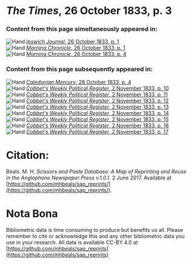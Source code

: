 # *The Times*, 26 October 1833, p. 3  
  
### Content from this page simeltaneously appeared in:  
![Hand](http://scissorsandpaste.net/wp-content/uploads/2017/06/smallhandpointer.png) [*Ipswich Journal*, 26 October 1833, p. 1](https://mhbeals.github.io/sap_html/Ipswich-Journal/Ipswich-Journal-26-October-1833-p-1)  
![Hand](http://scissorsandpaste.net/wp-content/uploads/2017/06/smallhandpointer.png) [*Morning Chronicle*, 26 October 1833, p. 1](https://mhbeals.github.io/sap_html/Morning-Chronicle/Morning-Chronicle-26-October-1833-p-1)  
![Hand](http://scissorsandpaste.net/wp-content/uploads/2017/06/smallhandpointer.png) [*Morning Chronicle*, 26 October 1833, p. 4](https://mhbeals.github.io/sap_html/Morning-Chronicle/Morning-Chronicle-26-October-1833-p-4)  
  
### Content from this page subsequently appeared in:  
![Hand](http://scissorsandpaste.net/wp-content/uploads/2017/06/smallhandpointer.png) [*Caledonian Mercury*, 28 October 1833, p. 4](https://mhbeals.github.io/sap_html/Caledonian-Mercury/Caledonian-Mercury-28-October-1833-p-4)  
![Hand](http://scissorsandpaste.net/wp-content/uploads/2017/06/smallhandpointer.png) [*Cobbet's Weekly Political Register*, 2 November 1833, p. 10](https://mhbeals.github.io/sap_html/Cobbet's-Weekly-Political-Register/Cobbet's-Weekly-Political-Register-2-November-1833-p-10)  
![Hand](http://scissorsandpaste.net/wp-content/uploads/2017/06/smallhandpointer.png) [*Cobbet's Weekly Political Register*, 2 November 1833, p. 11](https://mhbeals.github.io/sap_html/Cobbet's-Weekly-Political-Register/Cobbet's-Weekly-Political-Register-2-November-1833-p-11)  
![Hand](http://scissorsandpaste.net/wp-content/uploads/2017/06/smallhandpointer.png) [*Cobbet's Weekly Political Register*, 2 November 1833, p. 12](https://mhbeals.github.io/sap_html/Cobbet's-Weekly-Political-Register/Cobbet's-Weekly-Political-Register-2-November-1833-p-12)  
![Hand](http://scissorsandpaste.net/wp-content/uploads/2017/06/smallhandpointer.png) [*Cobbet's Weekly Political Register*, 2 November 1833, p. 13](https://mhbeals.github.io/sap_html/Cobbet's-Weekly-Political-Register/Cobbet's-Weekly-Political-Register-2-November-1833-p-13)  
![Hand](http://scissorsandpaste.net/wp-content/uploads/2017/06/smallhandpointer.png) [*Cobbet's Weekly Political Register*, 2 November 1833, p. 14](https://mhbeals.github.io/sap_html/Cobbet's-Weekly-Political-Register/Cobbet's-Weekly-Political-Register-2-November-1833-p-14)  
![Hand](http://scissorsandpaste.net/wp-content/uploads/2017/06/smallhandpointer.png) [*Cobbet's Weekly Political Register*, 2 November 1833, p. 15](https://mhbeals.github.io/sap_html/Cobbet's-Weekly-Political-Register/Cobbet's-Weekly-Political-Register-2-November-1833-p-15)  
![Hand](http://scissorsandpaste.net/wp-content/uploads/2017/06/smallhandpointer.png) [*Cobbet's Weekly Political Register*, 2 November 1833, p. 16](https://mhbeals.github.io/sap_html/Cobbet's-Weekly-Political-Register/Cobbet's-Weekly-Political-Register-2-November-1833-p-16)  
![Hand](http://scissorsandpaste.net/wp-content/uploads/2017/06/smallhandpointer.png) [*Cobbet's Weekly Political Register*, 2 November 1833, p. 17](https://mhbeals.github.io/sap_html/Cobbet's-Weekly-Political-Register/Cobbet's-Weekly-Political-Register-2-November-1833-p-17)  


# Citation: 

Beals. M. H. *Scissors and Paste Database: A Map of Reprinting and Reuse in the Anglophone Newspaper Press v.1.0.1.* 2 June 2017. Available at [https://github.com/mhbeals/sap_reprints/](https://github.com/mhbeals/sap_reprints/). 

# Nota Bona

Bibliometric data is time consuming to produce but benefits us all. Please remember to cite or acknowledge this and any other bibliometric data you use in your research. All data is available CC-BY 4.0 at [https://github.com/mhbeals/sap_reprints](https://github.com/mhbeals/sap_reprints)